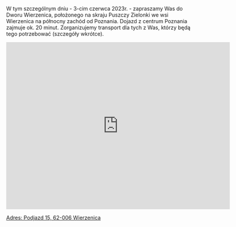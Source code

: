 W tym szczególnym dniu - 3-cim czerwca 2023r. - zapraszamy Was do Dworu Wierzenica, położonego na skraju Puszczy Zielonki we wsi Wierzenica na północny zachód od Poznania. Dojazd z centrum Poznania zajmuje ok. 20 minut. Zorganizujemy transport dla tych z Was, którzy będą tego potrzebować (szczegóły wkrótce).

<iframe src="https://www.google.com/maps/embed?pb=!1m18!1m12!1m3!1d2430.9595998190443!2d17.0716221!3d52.4617591!2m3!1f0!2f0!3f0!3m2!1i1024!2i768!4f13.1!3m3!1m2!1s0x47045dd6f5ec7245%3A0x52be7a31583e30dc!2sDw%C3%B3r%20Wierzenica!5e0!3m2!1sen!2sus!4v1671822575050!5m2!1sen!2sus" width="600" height="450" style="border:0;" allowfullscreen="" loading="lazy" referrerpolicy="no-referrer-when-downgrade"></iframe>

[Adres: Podjazd 15, 62-006 Wierzenica](https://goo.gl/maps/JTxa8jxmVcrLUeYW7)

